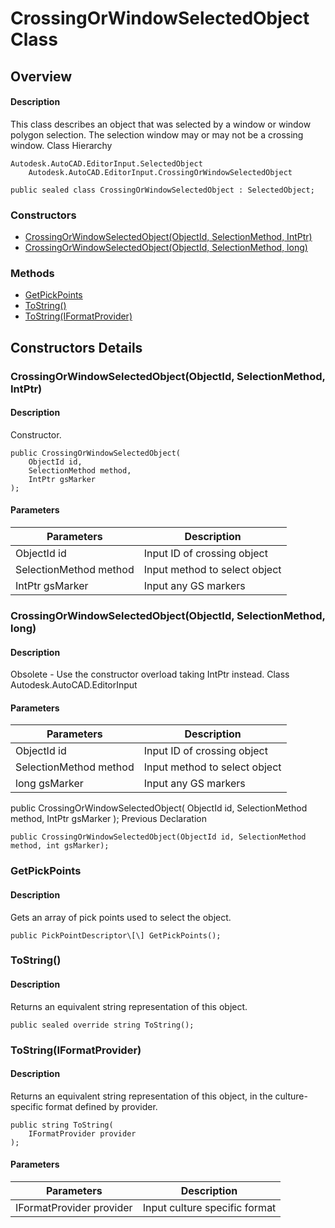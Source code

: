 # CrossingOrWindowSelectedObject Class

## Overview

#### Description
This class describes an object that was selected by a window or window polygon selection. The selection window may or may not be a crossing window.
Class Hierarchy
```text
Autodesk.AutoCAD.EditorInput.SelectedObject
    Autodesk.AutoCAD.EditorInput.CrossingOrWindowSelectedObject
```

```text
public sealed class CrossingOrWindowSelectedObject : SelectedObject;
```

### Constructors

- [CrossingOrWindowSelectedObject(ObjectId, SelectionMethod, IntPtr)](#crossingorwindowselectedobject(objectid,-selectionmethod,-intptr))
- [CrossingOrWindowSelectedObject(ObjectId, SelectionMethod, long)](#crossingorwindowselectedobject(objectid,-selectionmethod,-long))

### Methods

- [GetPickPoints](#getpickpoints)
- [ToString()](#tostring())
- [ToString(IFormatProvider)](#tostring(iformatprovider))


## Constructors Details

### CrossingOrWindowSelectedObject(ObjectId, SelectionMethod, IntPtr)

#### Description
Constructor.
```text
public CrossingOrWindowSelectedObject(
    ObjectId id, 
    SelectionMethod method, 
    IntPtr gsMarker
);
```

#### Parameters
| Parameters | Description |
| --- | --- |
| ObjectId id | Input ID of crossing object |
| SelectionMethod method | Input method to select object |
| IntPtr gsMarker | Input any GS markers |

### CrossingOrWindowSelectedObject(ObjectId, SelectionMethod, long)

#### Description
Obsolete - Use the constructor overload taking IntPtr instead.
Class
Autodesk.AutoCAD.EditorInput
#### Parameters
| Parameters | Description |
| --- | --- |
| ObjectId id | Input ID of crossing object |
| SelectionMethod method | Input method to select object |
| long gsMarker | Input any GS markers |

public CrossingOrWindowSelectedObject( 
ObjectId id, 
SelectionMethod method, 
IntPtr gsMarker 
);
Previous Declaration
```text
public CrossingOrWindowSelectedObject(ObjectId id, SelectionMethod method, int gsMarker);
```

### GetPickPoints

#### Description
Gets an array of pick points used to select the object.
```text
public PickPointDescriptor\[\] GetPickPoints();
```

### ToString()

#### Description
Returns an equivalent string representation of this object.
```text
public sealed override string ToString();
```

### ToString(IFormatProvider)

#### Description
Returns an equivalent string representation of this object, in the culture-specific format defined by provider.
```text
public string ToString(
    IFormatProvider provider
);
```

#### Parameters
| Parameters | Description |
| --- | --- |
| IFormatProvider provider | Input culture specific format |
